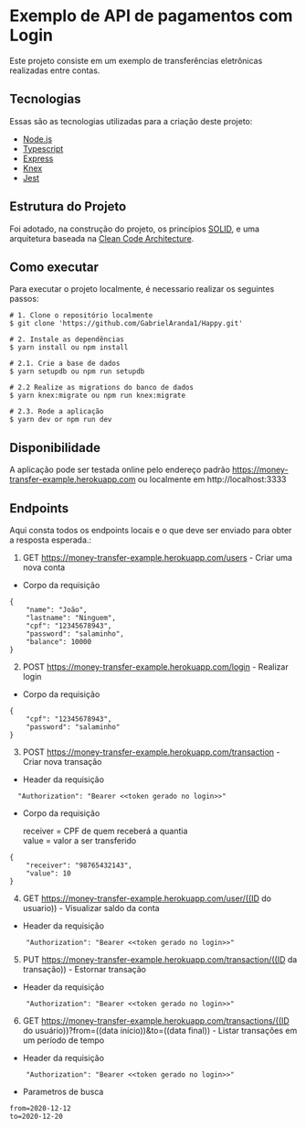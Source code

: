 # Exemplo de API de pagamentos com Login

Este projeto consiste em um exemplo de transferências eletrônicas realizadas entre contas.

## Tecnologias

Essas são as tecnologias utilizadas para a criação deste projeto:

- [Node.js](https://nodejs.org/)
- [Typescript](https://www.typescriptlang.org/)
- [Express](https://expressjs.com/pt-br/)
- [Knex](http://knexjs.org/)
- [Jest](https://jestjs.io/)

## Estrutura do Projeto

Foi adotado, na construção do projeto, os princípios [SOLID](https://medium.com/desenvolvendo-com-paixao/o-que-%C3%A9-solid-o-guia-completo-para-voc%C3%AA-entender-os-5-princ%C3%ADpios-da-poo-2b937b3fc530), e uma arquitetura baseada na [Clean Code Architecture](https://medium.com/@renicius.pagotto/clean-architecture-e-suas-premissas-6beb933c72b1).

## Como executar

Para executar o projeto localmente, é necessario realizar os seguintes passos:

```
# 1. Clone o repositório localmente
$ git clone 'https://github.com/GabrielAranda1/Happy.git'

# 2. Instale as dependências
$ yarn install ou npm install

# 2.1. Crie a base de dados
$ yarn setupdb ou npm run setupdb

# 2.2 Realize as migrations do banco de dados
$ yarn knex:migrate ou npm run knex:migrate

# 2.3. Rode a aplicação
$ yarn dev or npm run dev

```

## Disponibilidade

A aplicação pode ser testada online pelo endereço padrão https://money-transfer-example.herokuapp.com ou localmente em http://localhost:3333

## Endpoints

Aqui consta todos os endpoints locais e o que deve ser enviado para obter a resposta esperada.:

1. GET https://money-transfer-example.herokuapp.com/users - Criar uma nova conta

- Corpo da requisição

```
{
	"name": "João",
	"lastname": "Ninguem",
	"cpf": "12345678943",
	"password": "salaminho",
	"balance": 10000
}
```

2. POST https://money-transfer-example.herokuapp.com/login - Realizar login

- Corpo da requisição

```
{
	"cpf": "12345678943",
	"password": "salaminho"
}
```

3. POST https://money-transfer-example.herokuapp.com/transaction - Criar nova transação

- Header da requisição

```
  "Authorization": "Bearer <<token gerado no login>>"
```

- Corpo da requisição

  receiver = CPF de quem receberá a quantia <br>
  value = valor a ser transferido

```
{
	"receiver": "98765432143",
	"value": 10
}
```

4. GET https://money-transfer-example.herokuapp.com/user/((ID do usuario)) - Visualizar saldo da conta

- Header da requisição

```
    "Authorization": "Bearer <<token gerado no login>>"
```

5. PUT https://money-transfer-example.herokuapp.com/transaction/((ID da transação)) - Estornar transação

- Header da requisição

```
    "Authorization": "Bearer <<token gerado no login>>"
```

6. GET https://money-transfer-example.herokuapp.com/transactions/((ID do usuário))?from=((data início))&to=((data final)) - Listar transações em um período de tempo

- Header da requisição

```
    "Authorization": "Bearer <<token gerado no login>>"
```

- Parametros de busca

```
from=2020-12-12
to=2020-12-20
```

#

